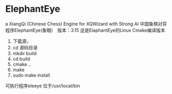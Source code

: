 # ElephantEye
a XiangQi (Chinese Chess) Engine for XQWizard with Strong AI
中国象棋对弈程序ElephantEye(象眼)　版本：3.15
这是ElaphantEye的Linux Cmake编译版本

1. 下载源，
2. cd 源码目录
3. mkdir build
4. cd build
5. cmake ..
6. make
7. sudo make install 

可执行程序eleeye 位于/usr/local/bin

 
